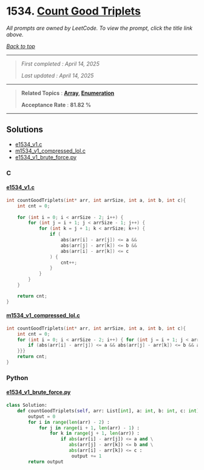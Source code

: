 # 1534. [Count Good Triplets](<https://leetcode.com/problems/count-good-triplets>)

*All prompts are owned by LeetCode. To view the prompt, click the title link above.*

*[Back to top](<../README.md>)*

------

> *First completed : April 14, 2025*
>
> *Last updated : April 14, 2025*

------

> **Related Topics** : **[Array](<by_topic/Array.md>), [Enumeration](<by_topic/Enumeration.md>)**
>
> **Acceptance Rate** : **81.82 %**

------

## Solutions

- [e1534_v1.c](<../my-submissions/e1534_v1.c>)
- [m1534_v1_compressed_lol.c](<../my-submissions/m1534_v1_compressed_lol.c>)
- [e1534_v1_brute_force.py](<../my-submissions/e1534_v1_brute_force.py>)
### C
#### [e1534_v1.c](<../my-submissions/e1534_v1.c>)
```C
int countGoodTriplets(int* arr, int arrSize, int a, int b, int c){
    int cnt = 0;
    
    for (int i = 0; i < arrSize - 2; i++) {
        for (int j = i + 1; j < arrSize - 1; j++) {
            for (int k = j + 1; k < arrSize; k++) {
                if (
                    abs(arr[i] - arr[j]) <= a &&
                    abs(arr[j] - arr[k]) <= b &&
                    abs(arr[i] - arr[k]) <= c
                ) {
                    cnt++;
                }
            }
        }
    }

    return cnt;
}
```

#### [m1534_v1_compressed_lol.c](<../my-submissions/m1534_v1_compressed_lol.c>)
```C
int countGoodTriplets(int* arr, int arrSize, int a, int b, int c){
    int cnt = 0;
    for (int i = 0; i < arrSize - 2; i++) { for (int j = i + 1; j < arrSize - 1; j++) { for (int k = j + 1; k < arrSize; k++) {
        if (abs(arr[i] - arr[j]) <= a && abs(arr[j] - arr[k]) <= b && abs(arr[i] - arr[k]) <= c) { cnt++; }
    }}}
    return cnt;
}
```

### Python
#### [e1534_v1_brute_force.py](<../my-submissions/e1534_v1_brute_force.py>)
```Python
class Solution:
    def countGoodTriplets(self, arr: List[int], a: int, b: int, c: int) -> int:
        output = 0
        for i in range(len(arr) - 2) :
            for j in range(i + 1, len(arr) - 1) :
                for k in range(j + 1, len(arr)) :
                    if abs(arr[i] - arr[j]) <= a and \
                       abs(arr[j] - arr[k]) <= b and \
                       abs(arr[i] - arr[k]) <= c :
                        output += 1
        return output
```

